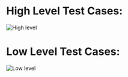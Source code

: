 # High Level Test Cases:





![High level](https://user-images.githubusercontent.com/102905328/168455611-22a1cf56-b5da-4a32-8d22-4b303a3b60f8.JPG)




# Low Level Test Cases:

![Low level](https://user-images.githubusercontent.com/102905328/168455620-75ca521b-0d3a-4d41-b87e-aad9410daf83.JPG)

